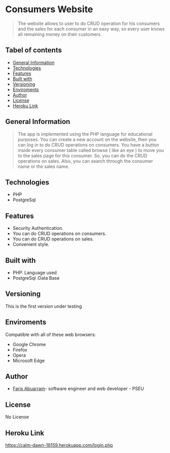 

# Consumers Website
> The website allows to user to do CRUD operation for his consumers and the sales for each consumer in an easy way, so every user knows all remaining money on their customers.

## Tabel of contents 
- [General Information](#General-Information)
- [Technologies](#Technologies)
- [Features](#Features)
- [Built with](#Built-with)
- [Versioning](#Versioning)
- [Enviroments](#Enviroments)
- [Author](#Author)
- [License](#License)
- [Heroku Link](#Heroku-Link)

## General Information
> The app is implemented using the PHP language for educational purposes. You can create a new account on the website, then you can log in to do CRUD operations on consumers. You have a button inside every consumer table called browse ( like an eye ) to move you to the sales page for this consumer. So, you can do the CRUD operations on sales. Also, you can search through the consumer name or the sales name.
## Technologies
- PHP 
- PostgreSql 

## Features
- Security Authentication.
- You can do CRUD operations on consumers.
- You can do CRUD operations on sales.
- Convenient style.

## Built with 
- PHP: Language used   
- PostgreSql :Data Base
 
## Versioning
This is the first version under testing

## Enviroments
Compatible with all of these web browsers:
- Google Chrome
- Firefox
- Opera
- Microsoft Edge

## Author 
- [Faris Abuarram](mailto:aburamf@gmail.com)- software engineer and web developer - PSEU

## License 
No License

## Heroku Link
https://calm-dawn-18159.herokuapp.com/login.php
